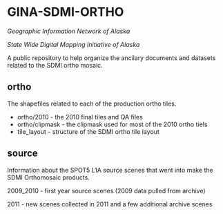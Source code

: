 GINA-SDMI-ORTHO
===============

*Geographic Information Network of Alaska*

*State Wide Digital Mapping Initiative of Alaska*

A public repository to help organize the ancilary documents and datasets
related to the SDMI ortho mosaic.

ortho
-----

The shapefiles related to each of the production ortho tiles.

* ortho/2010     - the 2010 final tiles and QA files
* ortho/clipmask - the clipmask used for most of the 2010 ortho tiels
* tile_layout    -  structure of the SDMI ortho tile layout

source
------

Information about the SPOT5 L1A source scenes that went into make the SDMI Orthomosaic products. 

2009\_2010 - first year source scenes (2009 data pulled from archive)

2011 - new scenes collected in 2011 and a few additional archive scenes 
